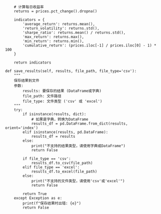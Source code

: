
        # 计算每日收益率
        returns = prices.pct_change().dropna()
        
        indicators = {
            'average_return': returns.mean(),
            'return_volatility': returns.std(),
            'sharpe_ratio': returns.mean() / returns.std(),
            'max_return': returns.max(),
            'min_return': returns.min(),
            'cumulative_return': (prices.iloc[-1] / prices.iloc[0] - 1) * 100
        }
        
        return indicators
    
    def save_results(self, results, file_path, file_type='csv'):
        """
        保存结果到文件
        参数:
            results: 要保存的结果 (DataFrame或字典)
            file_path: 文件路径
            file_type: 文件类型 ('csv' 或 'excel')
        """
        try:
            if isinstance(results, dict):
                # 如果是字典，转换为DataFrame
                results_df = pd.DataFrame.from_dict(results, orient='index')
            elif isinstance(results, pd.DataFrame):
                results_df = results
            else:
                print("不支持的结果类型，请使用字典或DataFrame")
                return False
            
            if file_type == 'csv':
                results_df.to_csv(file_path)
            elif file_type == 'excel':
                results_df.to_excel(file_path)
            else:
                print("不支持的文件类型，请使用'csv'或'excel'")
                return False
            
            return True
        except Exception as e:
            print(f"保存结果时出错: {e}")
            return False
